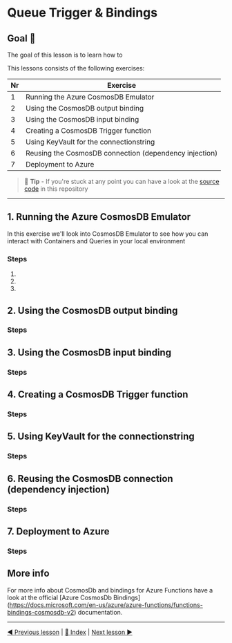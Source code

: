 # Queue Trigger & Bindings

## Goal 🎯

The goal of this lesson is to learn how to 



This lessons consists of the following exercises:

|Nr|Exercise
|-|-
|1|Running the Azure CosmosDB Emulator
|2|Using the CosmosDB output binding
|3|Using the CosmosDB input binding
|4|Creating a CosmosDB Trigger function
|5|Using KeyVault for the connectionstring
|6|Reusing the CosmosDB connection (dependency injection)
|7|Deployment to Azure

> 📝 **Tip** - If you're stuck at any point you can have a look at the [source code](../src/AzureFunctions.Queue) in this repository

---

## 1. Running the Azure CosmosDB Emulator

In this exercise we'll look into CosmosDB Emulator to see how you can interact with Containers and Queries in your local environment

### Steps

1.
2.
3.

## 2. Using the CosmosDB output binding

### Steps

## 3. Using the CosmosDB input binding

### Steps

## 4. Creating a CosmosDB Trigger function

### Steps


## 5. Using KeyVault for the connectionstring 

### Steps

## 6. Reusing the CosmosDB connection (dependency injection)

### Steps

## 7. Deployment to Azure

### Steps

## More info

For more info about CosmosDb and bindings for Azure Functions have a look at the official [Azure CosmosDb Bindings] (https://docs.microsoft.com/en-us/azure/azure-functions/functions-bindings-cosmosdb-v2) documentation.

---
[◀ Previous lesson](cosmos.md) | [🔼 Index](_index.md) | [Next lesson ▶](table.md)
